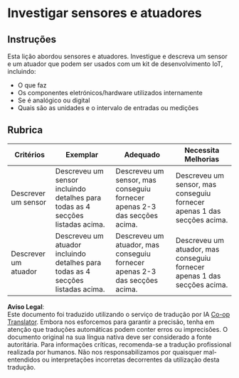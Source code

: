 <!--
CO_OP_TRANSLATOR_METADATA:
{
  "original_hash": "c5a568320b1159394108544807895337",
  "translation_date": "2025-08-25T22:05:40+00:00",
  "source_file": "1-getting-started/lessons/3-sensors-and-actuators/assignment.md",
  "language_code": "pt"
}
-->
# Investigar sensores e atuadores

## Instruções

Esta lição abordou sensores e atuadores. Investigue e descreva um sensor e um atuador que podem ser usados com um kit de desenvolvimento IoT, incluindo:

* O que faz
* Os componentes eletrónicos/hardware utilizados internamente
* Se é analógico ou digital
* Quais são as unidades e o intervalo de entradas ou medições

## Rubrica

| Critérios | Exemplar | Adequado | Necessita Melhorias |
| --------- | --------- | -------- | ------------------- |
| Descrever um sensor | Descreveu um sensor incluindo detalhes para todas as 4 secções listadas acima. | Descreveu um sensor, mas conseguiu fornecer apenas 2-3 das secções acima. | Descreveu um sensor, mas conseguiu fornecer apenas 1 das secções acima. |
| Descrever um atuador | Descreveu um atuador incluindo detalhes para todas as 4 secções listadas acima. | Descreveu um atuador, mas conseguiu fornecer apenas 2-3 das secções acima. | Descreveu um atuador, mas conseguiu fornecer apenas 1 das secções acima. |

**Aviso Legal**:  
Este documento foi traduzido utilizando o serviço de tradução por IA [Co-op Translator](https://github.com/Azure/co-op-translator). Embora nos esforcemos para garantir a precisão, tenha em atenção que traduções automáticas podem conter erros ou imprecisões. O documento original na sua língua nativa deve ser considerado a fonte autoritária. Para informações críticas, recomenda-se a tradução profissional realizada por humanos. Não nos responsabilizamos por quaisquer mal-entendidos ou interpretações incorretas decorrentes da utilização desta tradução.